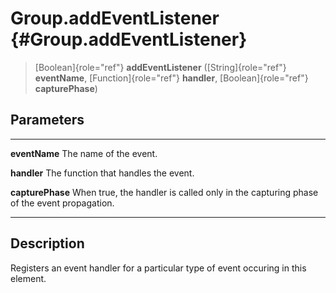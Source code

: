 Group.addEventListener {#Group.addEventListener}
======================

> [Boolean]{role="ref"} **addEventListener** ([String]{role="ref"}
> **eventName**, [Function]{role="ref"} **handler**,
> [Boolean]{role="ref"} **capturePhase**)

Parameters
----------

  ------------------ ----------------------------------------------------------
  **eventName**      The name of the event.

  **handler**        The function that handles the event.

  **capturePhase**   When true, the handler is called only in the capturing
                     phase of the event propagation.
  ------------------ ----------------------------------------------------------

Description
-----------

Registers an event handler for a particular type of event occuring in
this element.
